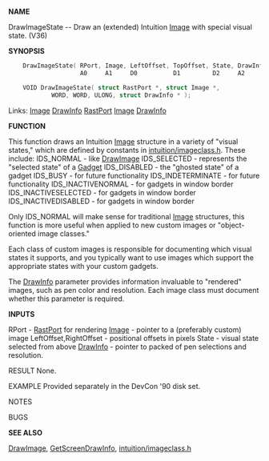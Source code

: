 
**NAME**

DrawImageState -- Draw an (extended) Intuition [Image](_00D4.md) with
special visual state. (V36)

**SYNOPSIS**

```c
    DrawImageState( RPort, Image, LeftOffset, TopOffset, State, DrawInfo )
                    A0     A1     D0          D1         D2     A2

    VOID DrawImageState( struct RastPort *, struct Image *,
            WORD, WORD, ULONG, struct DrawInfo * );

```
Links: [Image](_00D4.md) [DrawInfo](_00DD.md) [RastPort](_00AF.md) [Image](_00D4.md) [DrawInfo](_00DD.md) 

**FUNCTION**

This function draws an Intuition [Image](_00D4.md) structure in a variety of
&#034;visual states,&#034; which are defined by constants in
[intuition/imageclass.h](_00E3.md).  These include:
IDS_NORMAL              - like [DrawImage](DrawImage.md)
IDS_SELECTED            - represents the &#034;selected state&#034; of a [Gadget](_00D4.md)
IDS_DISABLED            - the &#034;ghosted state&#034; of a gadget
IDS_BUSY                - for future functionality
IDS_INDETERMINATE       - for future functionality
IDS_INACTIVENORMAL      - for gadgets in window border
IDS_INACTIVESELECTED    - for gadgets in window border
IDS_INACTIVEDISABLED    - for gadgets in window border

Only IDS_NORMAL will make sense for traditional [Image](_00D4.md) structures,
this function is more useful when applied to new custom images
or &#034;object-oriented image classes.&#034;

Each class of custom images is responsible for documenting which
visual states it supports, and you typically want to use images
which support the appropriate states with your custom gadgets.

The [DrawInfo](_00DD.md) parameter provides information invaluable to
&#034;rendered&#034; images, such as pen color and resolution.  Each
image class must document whether this parameter is required.

**INPUTS**

RPort   - [RastPort](_00AF.md) for rendering
[Image](_00D4.md)   - pointer to a (preferably custom) image
LeftOffset,RightOffset - positional offsets in pixels
State   - visual state selected from above
[DrawInfo](_00DD.md) - pointer to packed of pen selections and resolution.

RESULT
None.

EXAMPLE
Provided separately in the DevCon '90 disk set.

NOTES


BUGS


**SEE ALSO**

[DrawImage](DrawImage.md), [GetScreenDrawInfo](GetScreenDrawInfo.md), [intuition/imageclass.h](_00E3.md)
